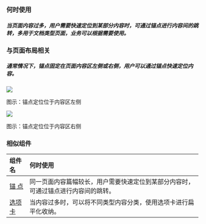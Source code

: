 

### 何时使用
##### 当页面内容过多，用户需要快速定位到某部分内容时，可通过锚点进行内容间的跳转，多用于文档类型页面，业务可以根据需要使用。


### 与页面布局相关

##### 通常情况下，锚点固定在页面内容区左侧或右侧，用户可以通过锚点快速定位内容。

<div class="legend">
  <div class="item">
    <img src="https://oteam-tdesign-1258344706.cos.ap-guangzhou.myqcloud.com/site/design/%E9%94%9A%E7%82%B9-%E5%B7%A6%E8%BE%B9@2x.png" />
    <p>图示：锚点定位位于内容区左侧</p>
  </div>

  <div class="item">
    <img src="https://oteam-tdesign-1258344706.cos.ap-guangzhou.myqcloud.com/site/design/%E9%94%9A%E7%82%B9-%E5%8F%B3%E8%BE%B9@2x.png" />
    <p>图示：锚点定位位于内容区右侧</p>
  </div>
</div>

### 相似组件

| 组件名 | 何时使用                                                                       |
| :----- | :----------------------------------------------------------------------------- |
| [锚 点](./anchor)  | 同一页面内容篇幅较长，用户需要快速定位到某部分内容时，可通过锚点进行内容间的跳转。 |
| [选项卡](./tabs) | 当内容过多时，可以将不同类型内容分类，使用选项卡进行扁平化收纳。                |


  
